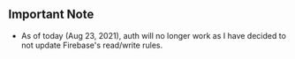 ## Important Note

- As of today (Aug 23, 2021), auth will no longer work as I have decided to not update Firebase's read/write rules.
